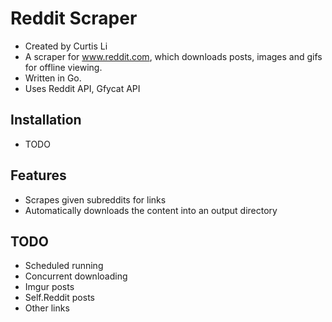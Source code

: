 # Reddit Scraper

* Created by Curtis Li
* A scraper for www.reddit.com, which downloads posts, images and gifs for offline viewing.
* Written in Go.
* Uses Reddit API, Gfycat API

## Installation

* TODO

## Features

* Scrapes given subreddits for links
* Automatically downloads the content into an output directory

## TODO

* Scheduled running
* Concurrent downloading
* Imgur posts
* Self.Reddit posts
* Other links
